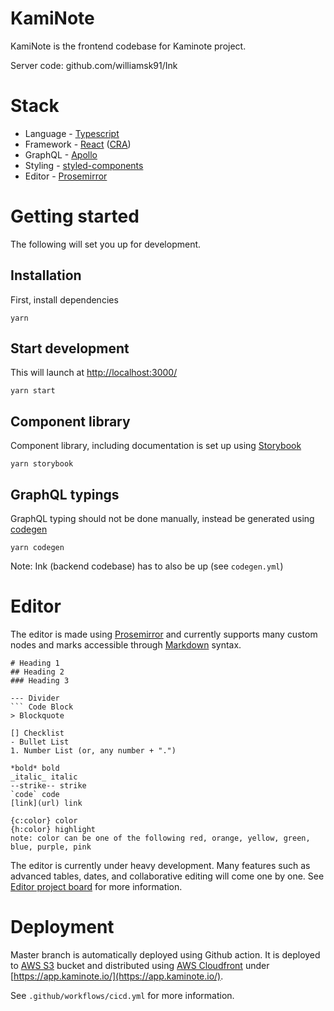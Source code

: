 # KamiNote

KamiNote is the frontend codebase for Kaminote project.

Server code: github.com/williamsk91/Ink



# Stack

- Language - [Typescript](https://www.typescriptlang.org/)
- Framework - [React](https://reactjs.org/) ([CRA](https://create-react-app.dev/))
- GraphQL - [Apollo](https://www.apollographql.com/docs/react/api/react-apollo/)
- Styling - [styled-components](https://styled-components.com/)
- Editor - [Prosemirror](https://prosemirror.net/)

# Getting started

The following will set you up for development.

## Installation

First, install dependencies

```
yarn
```

## Start development

This will launch at [http://localhost:3000/](http://localhost:3000/)

```
yarn start
```

## Component library

Component library, including documentation is set up using [Storybook](https://storybook.js.org/)

```
yarn storybook
```

## GraphQL typings

GraphQL typing should not be done manually, instead be generated using [codegen](https://graphql-code-generator.com/)

```
yarn codegen
```

Note: Ink (backend codebase) has to also be up (see `codegen.yml`)

# Editor

The editor is made using [Prosemirror](https://prosemirror.net/) and currently supports many custom nodes and marks accessible through [Markdown](https://www.markdownguide.org/basic-syntax/) syntax.

````
# Heading 1
## Heading 2
### Heading 3

--- Divider
``` Code Block
> Blockquote

[] Checklist
- Bullet List
1. Number List (or, any number + ".")

*bold* bold
_italic_ italic
--strike-- strike
`code` code
[link](url) link

{c:color} color
{h:color} highlight
note: color can be one of the following red, orange, yellow, green, blue, purple, pink

````

The editor is currently under heavy development. Many features such as advanced tables, dates, and collaborative editing will come one by one. See [Editor project board](https://github.com/williamsk91/KamiNote/projects/1) for more information.

# Deployment

Master branch is automatically deployed using Github action. It is deployed to [AWS S3](https://aws.amazon.com/s3/) bucket and distributed using [AWS Cloudfront](https://aws.amazon.com/cloudfront/) under [https://app.kaminote.io/](https://app.kaminote.io/).

See `.github/workflows/cicd.yml` for more information.
